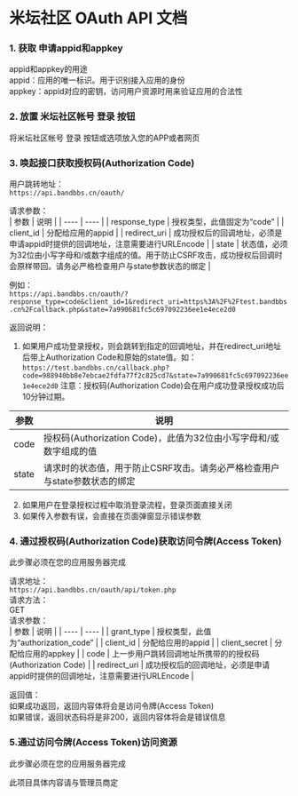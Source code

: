 # 米坛社区 OAuth API 文档

### 1. 获取 申请appid和appkey

appid和appkey的用途  
appid：应用的唯一标识。用于识别接入应用的身份  
appkey：appid对应的密钥，访问用户资源时用来验证应用的合法性  

### 2. 放置 米坛社区帐号 登录 按钮

将米坛社区帐号 登录 按钮或选项放入您的APP或者网页  

### 3. 唤起接口获取授权码(Authorization Code)

用户跳转地址：  
```https://api.bandbbs.cn/oauth/```  

请求参数：  
|  参数   | 说明  |
|  ----  | ----  |
| response_type  | 授权类型，此值固定为“code” |
| client_id  | 分配给应用的appid |
| redirect_uri  | 成功授权后的回调地址，必须是申请appid时提供的回调地址，注意需要进行URLEncode |
| state  | 状态值，必须为32位由小写字母和/或数字组成的值。用于防止CSRF攻击，成功授权后回调时会原样带回。请务必严格检查用户与state参数状态的绑定 |

例如：  
```https://api.bandbbs.cn/oauth/?response_type=code&client_id=1&redirect_uri=https%3A%2F%2Ftest.bandbbs.cn%2Fcallback.php&state=7a990681fc5c697092236ee1e4ece2d0```  

返回说明：  
1. 如果用户成功登录授权，则会跳转到指定的回调地址，并在redirect_uri地址后带上Authorization Code和原始的state值。如：  
```https://test.bandbbs.cn/callback.php?code=988940bb8e7ebcae2fdfa77f2c825cd7&state=7a990681fc5c697092236ee1e4ece2d0```
注意：授权码(Authorization Code)会在用户成功登录授权成功后10分钟过期。  

|  参数   | 说明  |
|  ----  | ----  |
| code  | 授权码(Authorization Code)，此值为32位由小写字母和/或数字组成的值 |
| state  | 请求时的状态值，用于防止CSRF攻击。请务必严格检查用户与state参数状态的绑定|

2. 如果用户在登录授权过程中取消登录流程，登录页面直接关闭  
3. 如果传入参数有误，会直接在页面弹窗显示错误参数  

### 4. 通过授权码(Authorization Code)获取访问令牌(Access Token)

此步骤必须在您的应用服务器完成

请求地址：  
```https://api.bandbbs.cn/oauth/api/token.php```  
请求方法：  
GET  
请求参数：  
|  参数   | 说明  |
|  ----  | ----  |
| grant_type  | 授权类型，此值为“authorization_code” |
| client_id  | 分配给应用的appid |
| client_secret  | 分配给应用的appkey |
| code  | 上一步用户跳转回调地址所携带的的授权码(Authorization Code) |
| redirect_uri  | 成功授权后的回调地址，必须是申请appid时提供的回调地址，注意需要进行URLEncode |


返回值：  
如果成功返回，返回内容体将会是访问令牌(Access Token)  
如果错误，返回状态码将是非200，返回内容体将会是错误信息  

### 5.通过访问令牌(Access Token)访问资源  

此步骤必须在您的应用服务器完成

此项目具体内容请与管理员商定  
